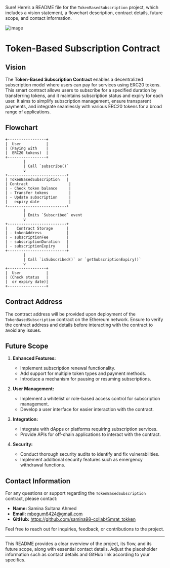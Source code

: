Sure! Here’s a README file for the `TokenBasedSubscription` project, which includes a vision statement, a flowchart description, contract details, future scope, and contact information.

![image](https://github.com/user-attachments/assets/2569a3e4-9202-4dd2-a7fc-b21908a76fb5)


# Token-Based Subscription Contract

## Vision

The **Token-Based Subscription Contract** enables a decentralized subscription model where users can pay for services using ERC20 tokens. This smart contract allows users to subscribe for a specified duration by transferring tokens, and it maintains subscription status and expiry for each user. It aims to simplify subscription management, ensure transparent payments, and integrate seamlessly with various ERC20 tokens for a broad range of applications.

## Flowchart

```plaintext
+-----------------+
|  User           |
| (Paying with    |
|  ERC20 tokens)  |
+-----------------+
        |
        | Call `subscribe()`
        v
+--------------------------+
| TokenBasedSubscription   |
| Contract                  |
| - Check token balance     |
| - Transfer tokens         |
| - Update subscription     |
|   expiry date             |
+--------------------------+
        |
        | Emits `Subscribed` event
        v
+--------------------------+
|    Contract Storage      |
| - tokenAddress           |
| - subscriptionFee        |
| - subscriptionDuration   |
| - subscriptionExpiry     |
+--------------------------+
        |
        | Call `isSubscribed()` or `getSubscriptionExpiry()`
        v
+-----------------+
|  User           |
| (Check status   |
|  or expiry date)|
+-----------------+
```

## Contract Address

The contract address will be provided upon deployment of the `TokenBasedSubscription` contract on the Ethereum network. Ensure to verify the contract address and details before interacting with the contract to avoid any issues.

## Future Scope

1. **Enhanced Features:**
   - Implement subscription renewal functionality.
   - Add support for multiple token types and payment methods.
   - Introduce a mechanism for pausing or resuming subscriptions.

2. **User Management:**
   - Implement a whitelist or role-based access control for subscription management.
   - Develop a user interface for easier interaction with the contract.

3. **Integration:**
   - Integrate with dApps or platforms requiring subscription services.
   - Provide APIs for off-chain applications to interact with the contract.

4. **Security:**
   - Conduct thorough security audits to identify and fix vulnerabilities.
   - Implement additional security features such as emergency withdrawal functions.

## Contact Information

For any questions or support regarding the `TokenBasedSubscription` contract, please contact:

- **Name:** Samina Sultana Ahmed
- **Email:** mbegum6424@gmail.com
- **GitHub:** https://github.com/samina98-collab/Smrat_tokken

Feel free to reach out for inquiries, feedback, or contributions to the project.

---

This README provides a clear overview of the project, its flow, and its future scope, along with essential contact details. Adjust the placeholder information such as contact details and GitHub link according to your specifics.

